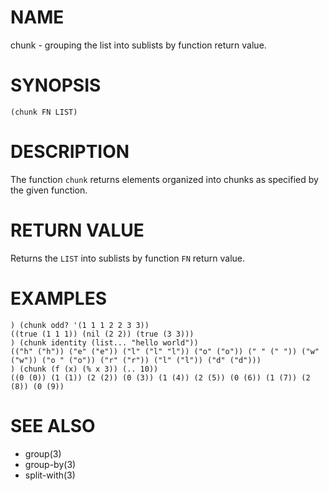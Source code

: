 # NAME
chunk - grouping the list into sublists by function return value.

# SYNOPSIS

    (chunk FN LIST)

# DESCRIPTION
The function `chunk` returns elements organized into chunks as specified by the given function.

# RETURN VALUE
Returns the `LIST` into sublists by function `FN` return value.

# EXAMPLES

    ) (chunk odd? '(1 1 1 2 2 3 3))
    ((true (1 1 1)) (nil (2 2)) (true (3 3)))
    ) (chunk identity (list... "hello world"))
    (("h" ("h")) ("e" ("e")) ("l" ("l" "l")) ("o" ("o")) (" " (" ")) ("w" ("w")) ("o " ("o")) ("r" ("r")) ("l" ("l")) ("d" ("d")))
    ) (chunk (f (x) (% x 3)) (.. 10))
    ((0 (0)) (1 (1)) (2 (2)) (0 (3)) (1 (4)) (2 (5)) (0 (6)) (1 (7)) (2 (8)) (0 (9))

# SEE ALSO
- group(3)
- group-by(3)
- split-with(3)
